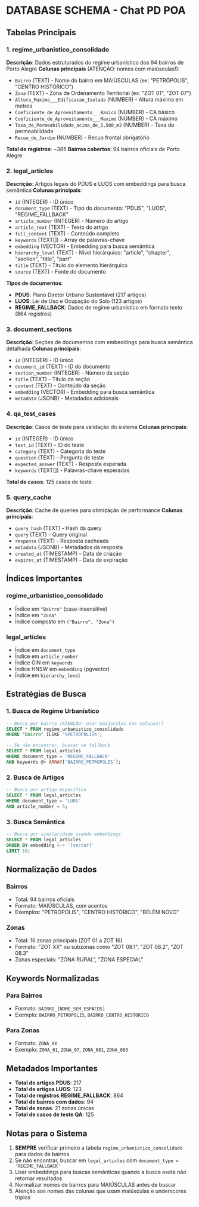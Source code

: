 # DATABASE SCHEMA - Chat PD POA

## Tabelas Principais

### 1. regime_urbanistico_consolidado
**Descrição**: Dados estruturados do regime urbanístico dos 94 bairros de Porto Alegre
**Colunas principais** (ATENÇÃO: nomes com maiúsculas!):
- `Bairro` (TEXT) - Nome do bairro em MAIÚSCULAS (ex: "PETRÓPOLIS", "CENTRO HISTÓRICO")
- `Zona` (TEXT) - Zona de Ordenamento Territorial (ex: "ZOT 01", "ZOT 07")
- `Altura_Maxima___Edificacao_Isolada` (NUMBER) - Altura máxima em metros
- `Coeficiente_de_Aproveitamento___Basico` (NUMBER) - CA básico
- `Coeficiente_de_Aproveitamento___Maximo` (NUMBER) - CA máximo
- `Taxa_de_Permeabilidade_acima_de_1,500_m2` (NUMBER) - Taxa de permeabilidade
- `Recuo_de_Jardim` (NUMBER) - Recuo frontal obrigatório

**Total de registros**: ~385
**Bairros cobertos**: 94 bairros oficiais de Porto Alegre

### 2. legal_articles
**Descrição**: Artigos legais do PDUS e LUOS com embeddings para busca semântica
**Colunas principais**:
- `id` (INTEGER) - ID único
- `document_type` (TEXT) - Tipo do documento: "PDUS", "LUOS", "REGIME_FALLBACK"
- `article_number` (INTEGER) - Número do artigo
- `article_text` (TEXT) - Texto do artigo
- `full_content` (TEXT) - Conteúdo completo
- `keywords` (TEXT[]) - Array de palavras-chave
- `embedding` (VECTOR) - Embedding para busca semântica
- `hierarchy_level` (TEXT) - Nível hierárquico: "article", "chapter", "section", "title", "part"
- `title` (TEXT) - Título do elemento hierárquico
- `source` (TEXT) - Fonte do documento

**Tipos de documentos**:
- **PDUS**: Plano Diretor Urbano Sustentável (217 artigos)
- **LUOS**: Lei de Uso e Ocupação do Solo (123 artigos)
- **REGIME_FALLBACK**: Dados de regime urbanístico em formato texto (864 registros)

### 3. document_sections
**Descrição**: Seções de documentos com embeddings para busca semântica detalhada
**Colunas principais**:
- `id` (INTEGER) - ID único
- `document_id` (TEXT) - ID do documento
- `section_number` (INTEGER) - Número da seção
- `title` (TEXT) - Título da seção
- `content` (TEXT) - Conteúdo da seção
- `embedding` (VECTOR) - Embedding para busca semântica
- `metadata` (JSONB) - Metadados adicionais

### 4. qa_test_cases
**Descrição**: Casos de teste para validação do sistema
**Colunas principais**:
- `id` (INTEGER) - ID único
- `test_id` (TEXT) - ID do teste
- `category` (TEXT) - Categoria do teste
- `question` (TEXT) - Pergunta de teste
- `expected_answer` (TEXT) - Resposta esperada
- `keywords` (TEXT[]) - Palavras-chave esperadas

**Total de casos**: 125 casos de teste

### 5. query_cache
**Descrição**: Cache de queries para otimização de performance
**Colunas principais**:
- `query_hash` (TEXT) - Hash da query
- `query` (TEXT) - Query original
- `response` (TEXT) - Resposta cacheada
- `metadata` (JSONB) - Metadados da resposta
- `created_at` (TIMESTAMP) - Data de criação
- `expires_at` (TIMESTAMP) - Data de expiração

## Índices Importantes

### regime_urbanistico_consolidado
- Índice em `"Bairro"` (case-insensitive)
- Índice em `"Zona"`
- Índice composto em `("Bairro", "Zona")`

### legal_articles
- Índice em `document_type`
- Índice em `article_number`
- Índice GIN em `keywords`
- Índice HNSW em `embedding` (pgvector)
- Índice em `hierarchy_level`

## Estratégias de Busca

### 1. Busca de Regime Urbanístico
```sql
-- Busca por bairro (ATENÇÃO: usar maiúsculas nas colunas!)
SELECT * FROM regime_urbanistico_consolidado 
WHERE "Bairro" ILIKE '%PETRÓPOLIS%';

-- Se não encontrar, buscar no fallback
SELECT * FROM legal_articles 
WHERE document_type = 'REGIME_FALLBACK' 
AND keywords @> ARRAY['BAIRRO_PETROPOLIS'];
```

### 2. Busca de Artigos
```sql
-- Busca por artigo específico
SELECT * FROM legal_articles 
WHERE document_type = 'LUOS' 
AND article_number = 5;
```

### 3. Busca Semântica
```sql
-- Busca por similaridade usando embeddings
SELECT * FROM legal_articles 
ORDER BY embedding <-> '[vector]' 
LIMIT 10;
```

## Normalização de Dados

### Bairros
- Total: 94 bairros oficiais
- Formato: MAIÚSCULAS, com acentos
- Exemplos: "PETRÓPOLIS", "CENTRO HISTÓRICO", "BELÉM NOVO"

### Zonas
- Total: 16 zonas principais (ZOT 01 a ZOT 16)
- Formato: "ZOT XX" ou subzonas como "ZOT 08.1", "ZOT 08.2", "ZOT 08.3"
- Zonas especiais: "ZONA RURAL", "ZONA ESPECIAL"

## Keywords Normalizadas

### Para Bairros
- Formato: `BAIRRO_[NOME_SEM_ESPACOS]`
- Exemplo: `BAIRRO_PETROPOLIS`, `BAIRRO_CENTRO_HISTORICO`

### Para Zonas
- Formato: `ZONA_XX`
- Exemplo: `ZONA_01`, `ZONA_07`, `ZONA_081`, `ZONA_083`

## Metadados Importantes

- **Total de artigos PDUS**: 217
- **Total de artigos LUOS**: 123
- **Total de registros REGIME_FALLBACK**: 864
- **Total de bairros com dados**: 94
- **Total de zonas**: 21 zonas únicas
- **Total de casos de teste QA**: 125

## Notas para o Sistema

1. **SEMPRE** verificar primeiro a tabela `regime_urbanistico_consolidado` para dados de bairros
2. Se não encontrar, buscar em `legal_articles` com `document_type = 'REGIME_FALLBACK'`
3. Usar embeddings para buscas semânticas quando a busca exata não retornar resultados
4. Normalizar nomes de bairros para MAIÚSCULAS antes de buscar
5. Atenção aos nomes das colunas que usam maiúsculas e underscores triplos
